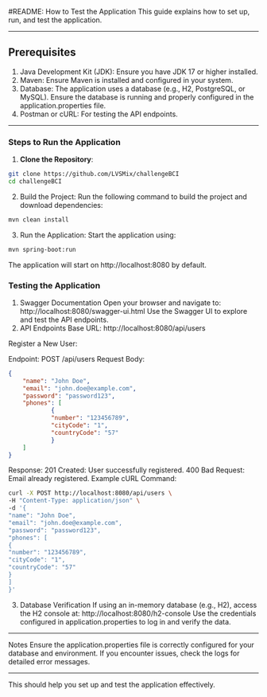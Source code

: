 #README: How to Test the Application
This guide explains how to set up, run, and test the application.

---
## Prerequisites

1. Java Development Kit (JDK): Ensure you have JDK 17 or higher installed.
2. Maven: Ensure Maven is installed and configured in your system.
3. Database: The application uses a database (e.g., H2, PostgreSQL, or MySQL). Ensure the database is running and properly configured in the application.properties file.
4. Postman or cURL: For testing the API endpoints.

---
### Steps to Run the Application

1. **Clone the Repository**:

```bash
git clone https://github.com/LVSMix/challengeBCI
cd challengeBCI
```
2. Build the Project: Run the following command to build the project and download dependencies:

```bash
mvn clean install
```

3. Run the Application: Start the application using:

```bash
mvn spring-boot:run
```
The application will start on http://localhost:8080 by default.

### Testing the Application

1. Swagger Documentation
Open your browser and navigate to:
   http://localhost:8080/swagger-ui.html
Use the Swagger UI to explore and test the API endpoints.
2. API Endpoints
Base URL: http://localhost:8080/api/users


Register a New User:


Endpoint: POST /api/users
Request Body:
```json
{
    "name": "John Doe",
    "email": "john.doe@example.com",
    "password": "password123",
    "phones": [
            {
            "number": "123456789",
            "cityCode": "1",
            "countryCode": "57"
            }
    ]
}
```
Response:
201 Created: User successfully registered.
400 Bad Request: Email already registered.
Example cURL Command:

```bash
curl -X POST http://localhost:8080/api/users \
-H "Content-Type: application/json" \
-d '{
"name": "John Doe",
"email": "john.doe@example.com",
"password": "password123",
"phones": [
{
"number": "123456789",
"cityCode": "1",
"countryCode": "57"
}
]
}'
```
3. Database Verification
   If using an in-memory database (e.g., H2), access the H2 console at:
   http://localhost:8080/h2-console
   Use the credentials configured in application.properties to log in and verify the data.

---
Notes
Ensure the application.properties file is correctly configured for your database and environment.
If you encounter issues, check the logs for detailed error messages.
<hr></hr> This should help you set up and test the application effectively.